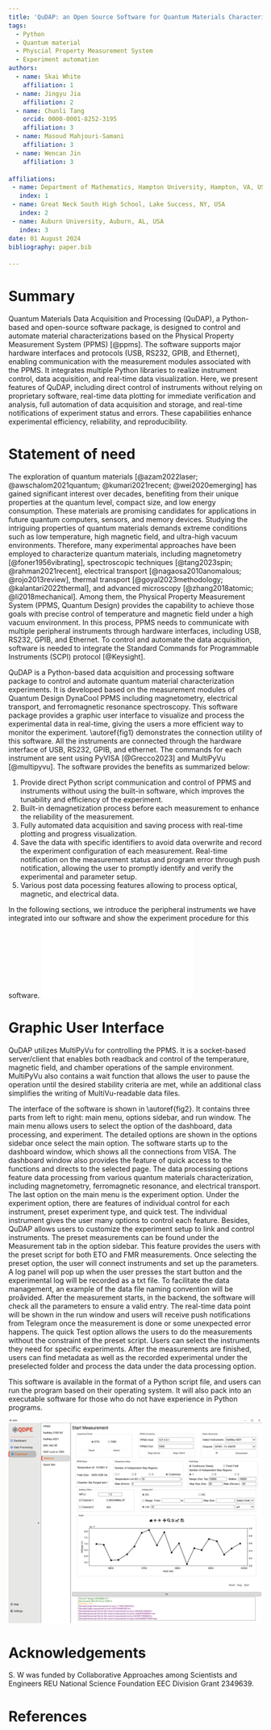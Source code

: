 ```yaml
---
title: 'QuDAP: an Open Source Software for Quantum Materials Characterization '
tags:
  - Python
  - Quantum material
  - Physcial Property Measurement System
  - Experiment automation
authors:
  - name: Skai White
    affiliation: 1
  - name: Jingyu Jia
    affiliation: 2
  - name: Chunli Tang
    orcid: 0000-0001-8252-3195
    affiliation: 3
  - name: Masoud Mahjouri-Samani
    affiliation: 3
  - name: Wencan Jin
    affiliation: 3
  
affiliations:
 - name: Department of Mathematics, Hampton University, Hampton, VA, USA
   index: 1
 - name: Great Neck South High School, Lake Success, NY, USA
   index: 2
 - name: Auburn University, Auburn, AL, USA
   index: 3
date: 01 August 2024
bibliography: paper.bib

---
```


# Summary

Quantum Materials Data Acquisition and Processing (QuDAP), a Python-based and open-source software package, is designed to control and automate material characterizations based on the Physical Property Measurement System (PPMS) [@ppms]. The software supports major hardware interfaces and protocols (USB, RS232, GPIB, and Ethernet), enabling communication with the measurement modules associated with the PPMS. It integrates multiple Python libraries to realize instrument control, data acquisition, and real-time data visualization. Here, we present features of QuDAP, including direct control of instruments without relying on proprietary software, real-time data plotting for immediate verification and analysis, full automation of data acquisition and storage, and real-time notifications of experiment status and errors. These capabilities enhance experimental efficiency, reliability, and reproducibility.


# Statement of need
The exploration of quantum materials [@azam2022laser; @awschalom2021quantum; @kumari2021recent; @wei2020emerging] has gained significant interest over decades, benefiting from their unique properties at the quantum level, compact size, and low energy consumption. These materials are promising candidates for applications in future quantum computers, sensors, and memory devices. Studying the intriguing properties of quantum materials demands extreme conditions such as low temperature, high magnetic field, and ultra-high vacuum environments. Therefore, many experimental approaches have been employed to characterize quantum materials, including magnetometry [@foner1956vibrating], spectroscopic techniques [@tang2023spin; @rahman2021recent], electrical transport [@nagaosa2010anomalous; @rojo2013review], thermal transport [@goyal2023methodology; @kalantari2022thermal], and advanced microscopy [@zhang2018atomic; @li2018mechanical]. Among them, the Physical Property Measurement System (PPMS, Quantum Design) provides the capability to achieve those goals with precise control of temperature and magnetic field under a high vacuum environment. In this process, PPMS needs to communicate with multiple peripheral instruments through hardware interfaces, including USB, RS232, GPIB, and Ethernet. To control and automate the data acquisition, software is needed to integrate the Standard Commands for Programmable Instruments (SCPI) protocol [@Keysight]. 

QuDAP is a Python-based data acquisition and processing software package to control and automate quantum material characterization experiments. It is developed based on the measurement modules of Quantum Design DynaCool PPMS including magnetometry, electrical transport, and ferromagnetic resonance spectroscopy. This software package provides a graphic user interface to visualize and process the experimental data in real-time, giving the users a more efficient way to monitor the experiment. \autoref{fig1} demonstrates the connection utility of this software. All the instruments are connected through the hardware interface of USB, RS232, GPIB, and ethernet. The commands for each instrument are sent using PyVISA [@Grecco2023] and MultiPyVu [@multipyvu]. The software provides the benefits as summarized below:
1. Provide direct Python script communication and control of PPMS and instruments without using the built-in software, which improves the tunability and efficiency of the experiment.
2. Built-in demagnetization process before each measurement to enhance the reliability of the measurement.
3. Fully automated data acquisition and saving process with real-time plotting and progress visualization.
4. Save the data with specific identifiers to avoid data overwrite and record the experiment configuration of each measurement.
Real-time notification on the measurement status and program error through push notification, allowing the user to promptly identify and verify the experimental and parameter setup.
5. Various post data pocessing features allowing to process optical, magnetic, and electrical data.

In the following sections, we introduce the peripheral instruments we have integrated into our software and show the experiment procedure for this software. 
![Block Diagram of the instrumentation of QuDAP. The QuDAP software establish the instrument communication using USB, RS232, and GPIB to control the PPMS [@ppms], BNC845[@BNC845], Keithley 6221[@keithley6221], Keithley 2182$[@keithley2182], and DSP7265[@DSP7265].\label{fig1}](Figure1.pdf)



# Graphic User Interface
QuDAP utilizes MultiPyVu for controlling the PPMS. It is a socket-based server/client that enables both readback and control of the temperature, magnetic field, and chamber operations of the sample environment. MultiPyVu also contains a wait function that allows the user to pause the operation until the desired stability criteria are met, while an additional class simplifies the writing of MultiVu-readable data files.

The interface of the software is shown in \autoref{fig2}. It contains three parts from left to right: main menu, options sidebar, and run window. The main menu allows users to select the option of the dashboard, data processing, and experiment. The detailed options are shown in the options sidebar once select the main option. The software starts up to the dashboard window, which shows all the connections from VISA. The dashboard window also provides the feature of quick access to the functions and directs to the selected page. The data processing options feature data processing from various quantum materials characterization, including magnetometry, ferromagnetic resonance, and electrical transport. The last option on the main menu is the experiment option. Under the experiment option, there are features of individual control for each instrument, preset experiment type, and quick test. The individual instrument gives the user many options to control each feature. Besides, QuDAP allows users to customize the experiment setup to link and control instruments. The preset measurements can be found under the Measurement tab in the option sidebar. This feature provides the users with the preset script for both ETO and FMR measurements. Once selecting the preset option, the user will connect instruments and set up the parameters. A log panel will pop up when the user presses the start button and the experimental log will be recorded as a txt file. To facilitate the data management, an example of the data file naming convention will be proåvided. After the measurement starts, in the backend, the software will check all the parameters to ensure a valid entry. The real-time data point will be shown in the run window and users will receive push notifications from Telegram once the measurement is done or some unexpected error happens. The quick Test option allows the users to do the measurements without the constraint of the preset script. Users can select the instruments they need for specific experiments. After the measurements are finished, users can find metadata as well as the recorded experimental under the preselected folder and process the data under the data processing option.

This software is available in the format of a Python script file, and users can run the program based on their operating system. It will also pack into an executable software for those who do not have experience in Python programs.



![GUI Interface of the QuDAP. The interface shows the ETO measurement setup and real-time data visualization.\label{fig2}](Figure2.png)

# Acknowledgements

S. W was funded by Collaborative Approaches among Scientists and Engineers REU National Science Foundation EEC Division Grant 2349639.

# References